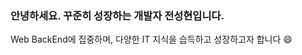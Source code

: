 ### 안녕하세요. 꾸준히 성장하는 개발자 전성현입니다.

<!--
**tjdgus1/tjdgus1** is a ✨ _special_ ✨ repository because its `README.md` (this file) appears on your GitHub profile.

Here are some ideas to get you started:

- 🔭 I’m currently working on ...
- 🌱 메가스터디 IT 백엔드 6개월 과정 수료 , 정보처리기사 & ADSP 취득
- 👯 I’m looking to collaborate on ...
- 🤔 I’m looking for help with ...
- 💬 Ask me about ...
- 📫 How to reach me: ...
- 😄 Pronouns: ...
- ⚡ Fun fact: 숭실대학교 대학원 (컴퓨터비전 연구실) 진학
🌱 메가스터디 IT 백엔드 6개월 과정 수료 , 정보처리기사 & ADSP 취득
⚡ Fun fact: 숭실대학교 대학원 (컴퓨터비전 연구실) 진학
-->Web BackEnd에 집중하며, 다양한 IT 지식을 습득하고 성장하고자 합니다 😄

